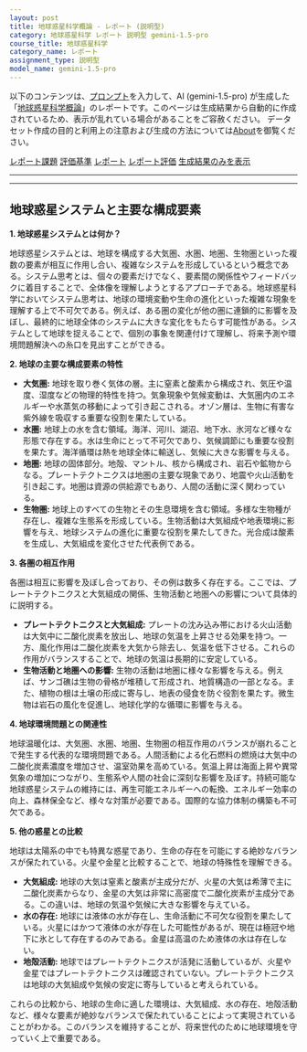```yaml
---
layout: post
title: 地球惑星科学概論 - レポート (説明型)
category: 地球惑星科学 レポート 説明型 gemini-1.5-pro
course_title: 地球惑星科学
category_name: レポート
assignment_type: 説明型
model_name: gemini-1.5-pro
---
```


以下のコンテンツは、[プロンプト](http://127.0.0.1:8000/generated/地球惑星科学/gemini-1.5-pro/prompt_レポート-説明型.md)を入力して、AI (gemini-1.5-pro) が生成した「[地球惑星科学概論](/contents/地球惑星科学/)」のレポートです。このページは生成結果から自動的に作成されているため、表示が乱れている場合があることをご容赦ください。
データセット作成の目的と利用上の注意および生成の方法については[About](/About)を御覧ください。

[レポート課題](../レポート課題-説明型)
[評価基準](../評価基準-説明型)
[レポート](../レポート-説明型)
[レポート評価](../レポート評価-説明型)
[生成結果のみを表示](http://127.0.0.1:8000/generated/地球惑星科学/gemini-1.5-pro/レポート-説明型.md)
  

***
***
  
## 地球惑星システムと主要な構成要素

**1. 地球惑星システムとは何か？**

地球惑星システムとは、地球を構成する大気圏、水圏、地圏、生物圏といった複数の要素が相互に作用し合い、複雑なシステムを形成しているという概念である。システム思考とは、個々の要素だけでなく、要素間の関係性やフィードバックに着目することで、全体像を理解しようとするアプローチである。地球惑星科学においてシステム思考は、地球の環境変動や生命の進化といった複雑な現象を理解する上で不可欠である。例えば、ある圏の変化が他の圏に連鎖的に影響を及ぼし、最終的に地球全体のシステムに大きな変化をもたらす可能性がある。システムとして地球を捉えることで、個別の事象を関連付けて理解し、将来予測や環境問題解決への糸口を見出すことができる。

**2. 地球の主要な構成要素の特性**

* **大気圏:** 地球を取り巻く気体の層。主に窒素と酸素から構成され、気圧や温度、湿度などの物理的特性を持つ。気象現象や気候変動は、大気圏内のエネルギーや水蒸気の移動によって引き起こされる。オゾン層は、生物に有害な紫外線を吸収する重要な役割を果たしている。
* **水圏:** 地球上の水を含む領域。海洋、河川、湖沼、地下水、氷河など様々な形態で存在する。水は生命にとって不可欠であり、気候調節にも重要な役割を果たす。海洋循環は熱を地球全体に輸送し、気候に大きな影響を与える。
* **地圏:** 地球の固体部分。地殻、マントル、核から構成され、岩石や鉱物からなる。プレートテクトニクスは地圏の主要な現象であり、地震や火山活動を引き起こす。地圏は資源の供給源でもあり、人間の活動に深く関わっている。
* **生物圏:** 地球上のすべての生物とその生息環境を含む領域。多様な生物種が存在し、複雑な生態系を形成している。生物活動は大気組成や地表環境に影響を与え、地球システムの進化に重要な役割を果たしてきた。光合成は酸素を生成し、大気組成を変化させた代表例である。

**3. 各圏の相互作用**

各圏は相互に影響を及ぼし合っており、その例は数多く存在する。ここでは、プレートテクトニクスと大気組成の関係、生物活動と地圏への影響について具体的に説明する。

* **プレートテクトニクスと大気組成:** プレートの沈み込み帯における火山活動は大気中に二酸化炭素を放出し、地球の気温を上昇させる効果を持つ。一方、風化作用は二酸化炭素を大気から除去し、気温を低下させる。これらの作用がバランスすることで、地球の気温は長期的に安定している。
* **生物活動と地圏への影響:**  生物の活動は地圏に様々な影響を与える。例えば、サンゴ礁は生物の骨格が堆積して形成され、地質構造の一部となる。また、植物の根は土壌の形成に寄与し、地表の侵食を防ぐ役割を果たす。微生物は岩石の風化を促進し、地球化学的な循環に影響を与える。

**4. 地球環境問題との関連性**

地球温暖化は、大気圏、水圏、地圏、生物圏の相互作用のバランスが崩れることで発生する代表的な環境問題である。人間活動による化石燃料の燃焼は大気中の二酸化炭素濃度を増加させ、温室効果を高めている。気温上昇は海面上昇や異常気象の増加につながり、生態系や人間の社会に深刻な影響を及ぼす。持続可能な地球惑星システムの維持には、再生可能エネルギーへの転換、エネルギー効率の向上、森林保全など、様々な対策が必要である。国際的な協力体制の構築も不可欠である。

**5. 他の惑星との比較**

地球は太陽系の中でも特異な惑星であり、生命の存在を可能にする絶妙なバランスが保たれている。火星や金星と比較することで、地球の特殊性を理解できる。

* **大気組成:** 地球の大気は窒素と酸素が主成分だが、火星の大気は希薄で主に二酸化炭素からなり、金星の大気は非常に高密度で二酸化炭素が主成分である。この違いは、地球の気温や気候に大きな影響を与えている。
* **水の存在:** 地球には液体の水が存在し、生命活動に不可欠な役割を果たしている。火星にはかつて液体の水が存在した可能性があるが、現在は極冠や地下に氷として存在するのみである。金星は高温のため液体の水は存在しない。
* **地殻活動:** 地球ではプレートテクトニクスが活発に活動しているが、火星や金星ではプレートテクトニクスは確認されていない。プレートテクトニクスは地球の大気組成や気候の安定に寄与していると考えられている。

これらの比較から、地球の生命に適した環境は、大気組成、水の存在、地殻活動など、様々な要素が絶妙なバランスで保たれていることによって実現されていることがわかる。このバランスを維持することが、将来世代のために地球環境を守っていく上で重要である。
